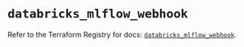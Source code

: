 # `databricks_mlflow_webhook`

Refer to the Terraform Registry for docs: [`databricks_mlflow_webhook`](https://registry.terraform.io/providers/databricks/databricks/1.68.0/docs/resources/mlflow_webhook).
